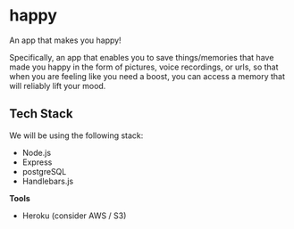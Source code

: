 # happy
An app that makes you happy!  

Specifically, an app that enables you to save things/memories that have made you happy in the form of pictures, voice recordings, or urls, so that when you are feeling like you need a boost, you can access a memory that will reliably lift your mood.

## Tech Stack
We will be using the following stack:

- Node.js
- Express
- postgreSQL
- Handlebars.js

**Tools**

- Heroku (consider AWS / S3)
